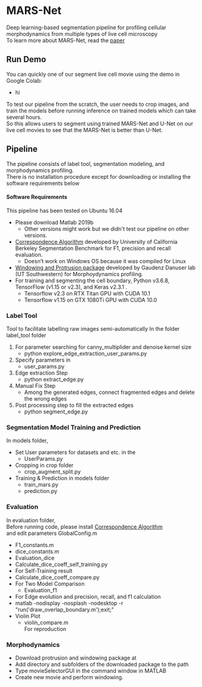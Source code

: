 # MARS-Net
Deep learning-based segmentation pipeline for profiling cellular morphodynamics from multiple types of live cell microscopy  
To learn more about MARS-Net, read the [paper](https://www.biorxiv.org/content/10.1101/191858v3)

## Run Demo
You can quickly one of our segment live cell movie using the demo in Google Colab:
* hi  
<!-- end of the list -->
To test our pipeline from the scratch, the user needs to crop images, and train the models before running inference on trained models which can take several hours.  
So this allows users to segment using trained MARS-Net and U-Net on our live cell movies to see that the MARS-Net is better than U-Net.

## Pipeline
The pipeline consists of label tool, segmentation modeling, and morphodynamics profiling.    
There is no installation procedure except for downloading or installing the software requirements below

#### Software Requirements
This pipeline has been tested on Ubuntu 16.04
* Please download Matlab 2019b
    * Other versions might work but we didn't test our pipeline on other versions.
* [Correspondence Algorithm](https://github.com/davidstutz/extended-berkeley-segmentation-benchmark) developed by University of California Berkeley Segmentation Benchmark for F1, precision and recall evaluation.
    * Doesn’t work on Windows OS because it was compiled for Linux
* [Windowing and Protrusion package](https://github.com/DanuserLab/Windowing-Protrusion) developed by Gaudenz Danuser lab (UT Southwestern) for Morphoydynamics profiling.  
* For training and segmenting the cell boundary, Python v3.6.8, TensorFlow (v1.15 or v2.3), and Keras v2.3.1 .  
    * Tensorflow v2.3 on RTX Titan GPU with CUDA 10.1
    * Tensorflow v1.15 on GTX 1080Ti GPU with CUDA 10.0 
    
### Label Tool
Tool to facilitate labelling raw images semi-automatically
In the folder label_tool folder
1. For parameter searching for canny_multiplider and denoise kernel size
    * python explore_edge_extraction_user_params.py
1. Specify parameters in 
    * user_params.py  
1. Edge extraction Step
    * python extract_edge.py  
1. Manual Fix Step
    * Among the generated edges, connect fragmented edges and delete the wrong edges
1. Post processing step to fill the extracted edges
    * python segment_edge.py  


### Segmentation Model Training and Prediction
In models folder,  
* Set User parameters for datasets and etc. in the
    * UserParams.py
* Cropping in crop folder
    * crop_augment_split.py
* Training & Prediction in models folder
    * train_mars.py
    * prediction.py

### Evaluation
In evaluation folder,  
Before running code, please install [Correspondence Algorithm](https://github.com/davidstutz/extended-berkeley-segmentation-benchmark)  
and edit parameters GlobalConfig.m
* F1_constants.m
* dice_constants.m
* Evaluation_dice
* Calculate_dice_coeff_self_training.py
* For Self-Training result
* Calculate_dice_coeff_compare.py
* For Two Model Comparison
    * Evaluation_f1
* For Edge evolution and precision, recall, and f1 calculation
* matlab -nodisplay -nosplash -nodesktop -r "run('draw_overlap_boundary.m');exit;"
* Violin Plot
    * violin_compare.m  
For reproduction


### Morphodynamics
* Download protrusion and windowing package at 
* Add directory and subfolders of the downloaded package to the path 
* Type movieSelectorGUI in the command window in MATLAB
* Create new movie and perform windowing.